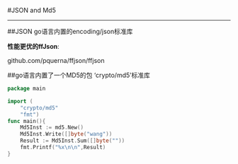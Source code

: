 #JSON and Md5

---
##JSON    go语言内置的encoding/json标准库

**性能更优的ffJson**:

github.com/pquerna/ffjson/ffjson

##go语言内置了一个MD5的包 ‘crypto/md5’标准库

```go
package main

import (
	"crypto/md5"
	"fmt")
func main(){
	Md5Inst := md5.New()
	Md5Inst.Write([]byte("wang"))
	Result := Md5Inst.Sum([]byte(""))
	fmt.Printf("%x\n\n",Result)
}
```
